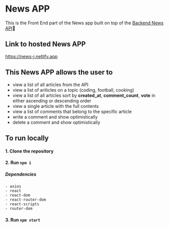 # News APP

This is the Front End part of the News app built on top of the [Backend News API](https://news-api-j.herokuapp.com/api)🔗

## **Link to hosted News APP** ##
https://news-j.netlify.app

## This News APP allows the user to ##
- view a list of all articles from the API
- view a list of ariticles on a topic (coding, football, cooking)
- view a list of all articles sort by **created_at**, **comment_count**, **vote** in either ascending or descending order
- view a single article with the full contents 
- view a list of comments that belong to the specific article
- write a comment and show optimistically
- delete a comment and show optimistically


## **To run locally** ##
 #### 1. Clone the repository  ####
 #### 2. Run `npm i`  ####
  ##### Dependencies #####
    - axios
    - react
    - react-dom
    - react-router-dom
    - react-scripts
    - router-dom
    
 #### 3. Run `npm start`  ####

